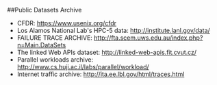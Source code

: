 ##Public Datasets Archive


- CFDR: https://www.usenix.org/cfdr
- Los Alamos National Lab's HPC-5 data: http://institute.lanl.gov/data/
- FAILURE TRACE ARCHIVE: http://fta.scem.uws.edu.au/index.php?n=Main.DataSets
- The linked Web APIs dataset: http://linked-web-apis.fit.cvut.cz/
- Parallel workloads archive: http://www.cs.huji.ac.il/labs/parallel/workload/
- Internet traffic archive: http://ita.ee.lbl.gov/html/traces.html







